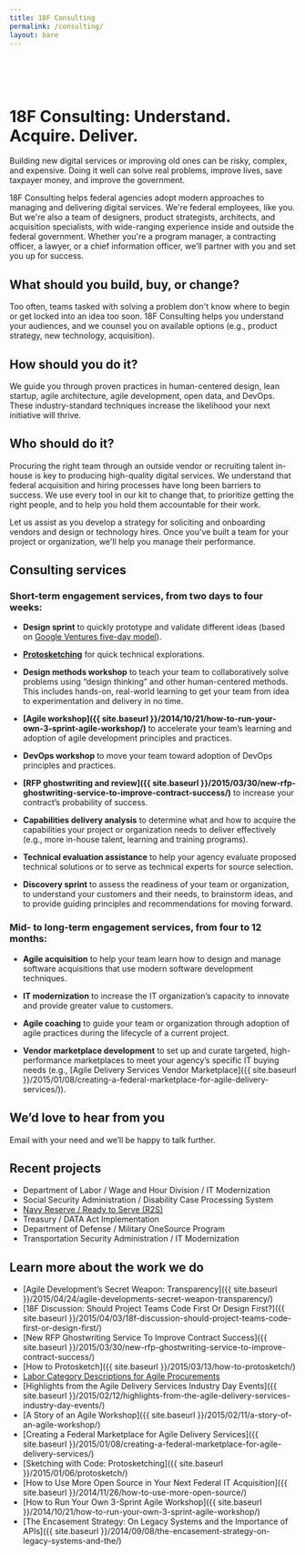 ```yaml
---
title: 18F Consulting
permalink: /consulting/
layout: bare
---
```


<h1 style="padding-top: 64px;"> 18F Consulting: Understand. Acquire. Deliver.</h1>

Building new digital services or improving old ones can be risky, complex, and expensive. Doing it well can solve real problems, improve lives, save taxpayer money, and improve the government.

18F Consulting helps federal agencies adopt modern approaches to managing and delivering digital services. We're federal employees, like you. But we're also a team of designers, product strategists, architects, and acquisition specialists, with wide-ranging experience inside and outside the federal government. Whether you're a program manager, a contracting officer, a lawyer, or a chief information officer, we’ll partner with you and set you up for success.

## What should you build, buy, or change?

Too often, teams tasked with solving a problem don't know where to begin or get locked into an idea too soon. 18F Consulting helps you understand your audiences, and we counsel you on available options (e.g., product strategy, new technology, acquisition).

## How should you do it?

We guide you through proven practices in human-centered design, lean startup, agile architecture, agile development, open data, and DevOps. These industry-standard techniques increase the likelihood your next initiative will thrive.

## Who should do it?

Procuring the right team through an outside vendor or recruiting talent in-house is key to producing high-quality digital services. We understand that federal acquisition and hiring processes have long been barriers to success. We use every tool in our kit to change that, to prioritize getting the right people, and to help you hold them accountable for their work.

Let us assist as you develop a strategy for soliciting and onboarding vendors and design or technology hires. Once you've built a team for your project or organization, we'll help you manage their performance.

## Consulting services

### Short-term engagement services, from two days to four weeks:

- **Design sprint** to quickly prototype and validate different ideas (based on [Google Ventures five-day model](https://www.gv.com/sprint/)).

- **[Protosketching]({{site.baseurl}}/2015/01/06/protosketch/)** for quick technical explorations.

- **Design methods workshop** to teach your team to collaboratively solve problems using “design thinking” and other human-centered methods. This includes hands-on, real-world learning to get your team from idea to experimentation and delivery in no time.

- **[Agile workshop]({{ site.baseurl }}/2014/10/21/how-to-run-your-own-3-sprint-agile-workshop/)** to accelerate your team’s learning and adoption of agile development principles and practices.

- **DevOps workshop** to move your team toward adoption of DevOps principles and practices.

- **[RFP ghostwriting and review]({{ site.baseurl }}/2015/03/30/new-rfp-ghostwriting-service-to-improve-contract-success/)** to increase your contract’s probability of success.

- **Capabilities delivery analysis** to determine what and how to acquire the capabilities your project or organization needs to deliver effectively (e.g., more in-house talent, learning and training programs).

- **Technical evaluation assistance** to help your agency evaluate proposed technical solutions or to serve as technical experts for source selection.

- **Discovery sprint** to assess the readiness of your team or organization, to understand your customers and their needs, to brainstorm ideas, and to provide guiding principles and recommendations for moving forward.

### Mid- to long-term engagement services, from four to 12 months:

- **Agile acquisition** to help your team learn how to design and manage software acquisitions that use modern software development techniques.

- **IT modernization** to increase the IT organization’s capacity to innovate and provide greater value to customers.

- **Agile coaching** to guide your team or organization through adoption of agile practices during the lifecycle of a current project.

- **Vendor marketplace development** to set up and curate targeted, high-performance marketplaces to meet your agency’s specific IT buying needs (e.g., [Agile Delivery Services Vendor Marketplace]({{ site.baseurl }}/2015/01/08/creating-a-federal-marketplace-for-agile-delivery-services/)).

## We’d love to hear from you

Email <a id="email" href=""></a> with your need and we’ll be happy to talk further.

## Recent projects

- Department of Labor / Wage and Hour Division / IT Modernization
- Social Security Administration / Disability Case Processing System
- [Navy Reserve / Ready to Serve (R2S)](https://pages.18f.gov/consulting/projects/navy-reserve/)
- Treasury / DATA Act Implementation
- Department of Defense / Military OneSource Program
- Transportation Security Administration / IT Modernization

## Learn more about the work we do

- [Agile Development’s Secret Weapon: Transparency]({{ site.baseurl }}/2015/04/24/agile-developments-secret-weapon-transparency/)
- [18F Discussion: Should Project Teams Code First Or Design First?]({{ site.baseurl }}/2015/04/03/18f-discussion-should-project-teams-code-first-or-design-first/)
- [New RFP Ghostwriting Service To Improve Contract Success]({{ site.baseurl }}/2015/03/30/new-rfp-ghostwriting-service-to-improve-contract-success/)
- [How to Protosketch]({{ site.baseurl }}/2015/03/13/how-to-protosketch/)
- [Labor Category Descriptions for Agile Procurements](https://18f.gsa.gov/2015/03/10/Labor-Category-Descriptions-for-Agile-Procurements/)
- [Highlights from the Agile Delivery Services Industry Day Events]({{ site.baseurl }}/2015/02/12/highlights-from-the-agile-delivery-services-industry-day-events/)
- [A Story of an Agile Workshop]({{ site.baseurl }}/2015/02/11/a-story-of-an-agile-workshop/)
- [Creating a Federal Marketplace for Agile Delivery Services]({{ site.baseurl }}/2015/01/08/creating-a-federal-marketplace-for-agile-delivery-services/)
- [Sketching with Code: Protosketching]({{ site.baseurl }}/2015/01/06/protosketch/)
- [How to Use More Open Source in Your Next Federal IT Acquisition]({{ site.baseurl }}/2014/11/26/how-to-use-more-open-source/)
- [How to Run Your Own 3-Sprint Agile Workshop]({{ site.baseurl }}/2014/10/21/how-to-run-your-own-3-sprint-agile-workshop/)
- [The Encasement Strategy: On Legacy Systems and the Importance of APIs]({{ site.baseurl }}/2014/09/08/the-encasement-strategy-on-legacy-systems-and-the/)


<!-- Obfuscate our email -->
<div>
  <script>
    var parts = ["Inquiries18F", "@", "gsa", ".gov"];
    var email = parts[0] + parts[1] + parts[2] + parts[3];
    document.getElementById("email").href = "mailto:" + email;
    document.getElementById("email").innerHTML = email;
  </script>
</div>

